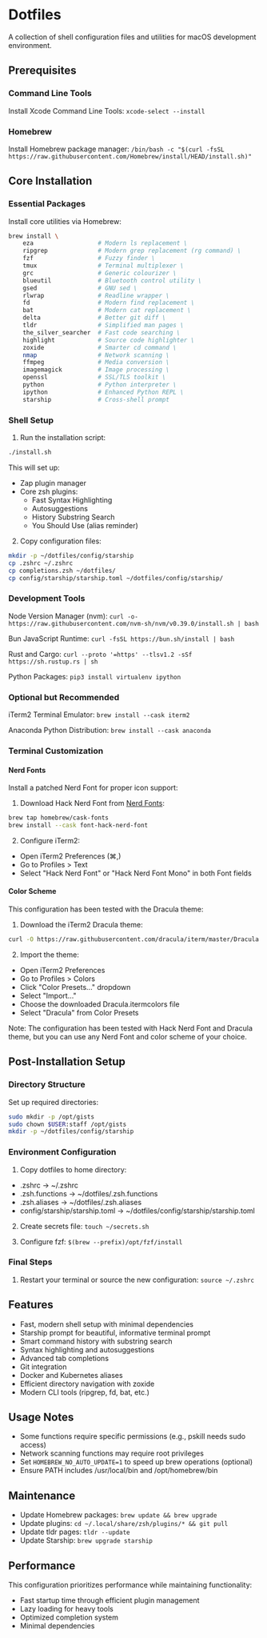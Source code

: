 # Dotfiles

A collection of shell configuration files and utilities for macOS development environment.

## Prerequisites

### Command Line Tools
Install Xcode Command Line Tools:
`xcode-select --install`

### Homebrew
Install Homebrew package manager:
`/bin/bash -c "$(curl -fsSL https://raw.githubusercontent.com/Homebrew/install/HEAD/install.sh)"`

## Core Installation

### Essential Packages
Install core utilities via Homebrew:

```bash
brew install \
    eza                  # Modern ls replacement \
    ripgrep              # Modern grep replacement (rg command) \
    fzf                  # Fuzzy finder \
    tmux                 # Terminal multiplexer \
    grc                  # Generic colourizer \
    blueutil             # Bluetooth control utility \
    gsed                 # GNU sed \
    rlwrap               # Readline wrapper \
    fd                   # Modern find replacement \
    bat                  # Modern cat replacement \
    delta                # Better git diff \
    tldr                 # Simplified man pages \
    the_silver_searcher  # Fast code searching \
    highlight            # Source code highlighter \
    zoxide               # Smarter cd command \
    nmap                 # Network scanning \
    ffmpeg               # Media conversion \
    imagemagick          # Image processing \
    openssl              # SSL/TLS toolkit \
    python               # Python interpreter \
    ipython              # Enhanced Python REPL \
    starship             # Cross-shell prompt
```

### Shell Setup

1. Run the installation script:
```bash
./install.sh
```

This will set up:
- Zap plugin manager
- Core zsh plugins:
  - Fast Syntax Highlighting
  - Autosuggestions
  - History Substring Search
  - You Should Use (alias reminder)

2. Copy configuration files:
```bash
mkdir -p ~/dotfiles/config/starship
cp .zshrc ~/.zshrc
cp completions.zsh ~/dotfiles/
cp config/starship/starship.toml ~/dotfiles/config/starship/
```

### Development Tools

Node Version Manager (nvm):
`curl -o- https://raw.githubusercontent.com/nvm-sh/nvm/v0.39.0/install.sh | bash`

Bun JavaScript Runtime:
`curl -fsSL https://bun.sh/install | bash`

Rust and Cargo:
`curl --proto '=https' --tlsv1.2 -sSf https://sh.rustup.rs | sh`

Python Packages:
`pip3 install virtualenv ipython`

### Optional but Recommended

iTerm2 Terminal Emulator:
`brew install --cask iterm2`

Anaconda Python Distribution:
`brew install --cask anaconda`

### Terminal Customization

#### Nerd Fonts
Install a patched Nerd Font for proper icon support:

1. Download Hack Nerd Font from [Nerd Fonts](https://www.nerdfonts.com/font-downloads):
```bash
brew tap homebrew/cask-fonts
brew install --cask font-hack-nerd-font
```

2. Configure iTerm2:
- Open iTerm2 Preferences (⌘,)
- Go to Profiles > Text
- Select "Hack Nerd Font" or "Hack Nerd Font Mono" in both Font fields

#### Color Scheme
This configuration has been tested with the Dracula theme:

1. Download the iTerm2 Dracula theme:
```bash
curl -O https://raw.githubusercontent.com/dracula/iterm/master/Dracula.itermcolors
```

2. Import the theme:
- Open iTerm2 Preferences
- Go to Profiles > Colors
- Click "Color Presets..." dropdown
- Select "Import..."
- Choose the downloaded Dracula.itermcolors file
- Select "Dracula" from Color Presets

Note: The configuration has been tested with Hack Nerd Font and Dracula theme, but you can use any Nerd Font and color scheme of your choice.

## Post-Installation Setup

### Directory Structure

Set up required directories:
```bash
sudo mkdir -p /opt/gists
sudo chown $USER:staff /opt/gists
mkdir -p ~/dotfiles/config/starship
```

### Environment Configuration

1. Copy dotfiles to home directory:
- .zshrc → ~/.zshrc
- .zsh.functions → ~/dotfiles/.zsh.functions
- .zsh.aliases → ~/dotfiles/.zsh.aliases
- config/starship/starship.toml → ~/dotfiles/config/starship/starship.toml

2. Create secrets file:
`touch ~/secrets.sh`

3. Configure fzf:
`$(brew --prefix)/opt/fzf/install`

### Final Steps

1. Restart your terminal or source the new configuration:
`source ~/.zshrc`

## Features

- Fast, modern shell setup with minimal dependencies
- Starship prompt for beautiful, informative terminal prompt
- Smart command history with substring search
- Syntax highlighting and autosuggestions
- Advanced tab completions
- Git integration
- Docker and Kubernetes aliases
- Efficient directory navigation with zoxide
- Modern CLI tools (ripgrep, fd, bat, etc.)

## Usage Notes

- Some functions require specific permissions (e.g., pskill needs sudo access)
- Network scanning functions may require root privileges
- Set `HOMEBREW_NO_AUTO_UPDATE=1` to speed up brew operations (optional)
- Ensure PATH includes /usr/local/bin and /opt/homebrew/bin

## Maintenance

- Update Homebrew packages: `brew update && brew upgrade`
- Update plugins: `cd ~/.local/share/zsh/plugins/* && git pull`
- Update tldr pages: `tldr --update`
- Update Starship: `brew upgrade starship`

## Performance

This configuration prioritizes performance while maintaining functionality:
- Fast startup time through efficient plugin management
- Lazy loading for heavy tools
- Optimized completion system
- Minimal dependencies
